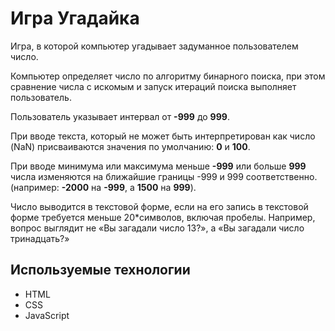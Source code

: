 # Игра Угадайка

Игра, в которой компьютер угадывает задуманное пользователем число.

Компьютер определяет число по алгоритму бинарного поиска, при этом сравнение числа с искомым и запуск итераций поиска выполняет пользователь.

Пользователь указывает интервал от **-999** до **999**.

При вводе текста, который не может быть интерпретирован как число (NaN) присваиваются значения по умолчанию: **0** и **100**.

При вводе минимума или максимума меньше **-999** или больше **999** числа изменяются на ближайшие границы -999 и 999 соответственно. (например: **-2000** на **-999**, а **1500** на **999**).

Число выводится в текстовой форме, если на его запись в текстовой форме требуется меньше 20*символов, включая пробелы. Например, вопрос выглядит не «Вы загадали число 13?», а «Вы загадали число тринадцать?»

## Используемые технологии
* HTML
* CSS
* JavaScript